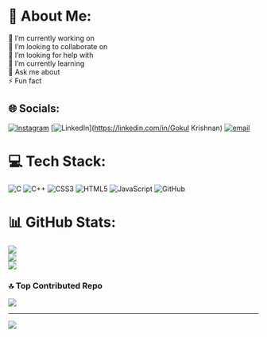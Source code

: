 # 💫 About Me:
🔭 I’m currently working on<br>👯 I’m looking to collaborate on<br>🤝 I’m looking for help with<br>🌱 I’m currently learning<br>💬 Ask me about<br>⚡ Fun fact


## 🌐 Socials:
[![Instagram](https://img.shields.io/badge/Instagram-%23E4405F.svg?logo=Instagram&logoColor=white)](https://instagram.com/_.infinity_coder._) [![LinkedIn](https://img.shields.io/badge/LinkedIn-%230077B5.svg?logo=linkedin&logoColor=white)](https://linkedin.com/in/Gokul Krishnan) [![email](https://img.shields.io/badge/Email-D14836?logo=gmail&logoColor=white)](mailto:goldeneagle0469@gmail.com) 

# 💻 Tech Stack:
![C](https://img.shields.io/badge/c-%2300599C.svg?style=for-the-badge&logo=c&logoColor=white) ![C++](https://img.shields.io/badge/c++-%2300599C.svg?style=for-the-badge&logo=c%2B%2B&logoColor=white) ![CSS3](https://img.shields.io/badge/css3-%231572B6.svg?style=for-the-badge&logo=css3&logoColor=white) ![HTML5](https://img.shields.io/badge/html5-%23E34F26.svg?style=for-the-badge&logo=html5&logoColor=white) ![JavaScript](https://img.shields.io/badge/javascript-%23323330.svg?style=for-the-badge&logo=javascript&logoColor=%23F7DF1E) ![GitHub](https://img.shields.io/badge/github-%23121011.svg?style=for-the-badge&logo=github&logoColor=white)
# 📊 GitHub Stats:
![](https://github-readme-stats.vercel.app/api?username=Gokulpvtr&theme=blue-green&hide_border=false&include_all_commits=false&count_private=false)<br/>
![](https://nirzak-streak-stats.vercel.app/?user=Gokulpvtr&theme=blue-green&hide_border=false)<br/>
![](https://github-readme-stats.vercel.app/api/top-langs/?username=Gokulpvtr&theme=blue-green&hide_border=false&include_all_commits=false&count_private=false&layout=compact)

### 🔝 Top Contributed Repo
![](https://github-contributor-stats.vercel.app/api?username=Gokulpvtr&limit=5&theme=blue-green&combine_all_yearly_contributions=true)

---
[![](https://visitcount.itsvg.in/api?id=Gokulpvtr&icon=0&color=0)](https://visitcount.itsvg.in)

<!-- Proudly created with GPRM ( https://gprm.itsvg.in ) -->